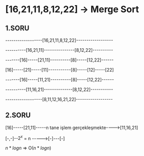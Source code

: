 # [16,21,11,8,12,22] -> Merge Sort

## 1.SORU

------------------[16,21,11,8,12,22]------------------

----------[16,21,11]---------------[8,12,22]----------

-------[16]-----[21,11]----------[8]-----[12,22]------

[16]-----[21]-----[11]-----------[8]-----[12]-----[22]

-------[16]-----[11,21]----------[8]-----[12,22]------

----------[11,16,21]--------------[8,12,22]-----------

------------------[8,11,12,16,21,22]------------------

## 2.SORU

[16]-----[21,11]-----n tane işlem gerçekleşmekte---->[11,16,21]

[-,-]--$2^x$ = n ----->[-]---[-]

$n*logn$ => O($n*logn$)

